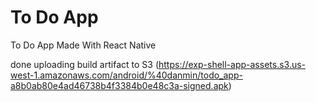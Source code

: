 # To Do App
To Do App Made With React Native

done uploading build artifact to S3 (https://exp-shell-app-assets.s3.us-west-1.amazonaws.com/android/%40danmin/todo_app-a8b0ab80e4ad46738b4f3384b0e48c3a-signed.apk)
